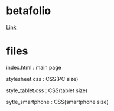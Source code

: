# betafolio

[Link](oblivionmgd.github.io/betafolio/)

# files

index.html : main page

stylesheet.css : CSS(PC size)

style_tablet.css : CSS(tablet size)

sytle_smartphone : CSS(smartphone size)
